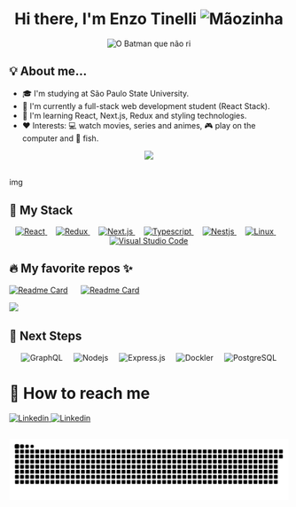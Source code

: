 <h1 align="center" > 
  Hi there, I'm Enzo Tinelli 
  <img width="30" height="30" src="https://raw.githubusercontent.com/iampavangandhi/iampavangandhi/master/gifs/Hi.gif" alt="Mãozinha"/>
</h1>

<div align="center">
  <img src="https://media.discordapp.net/attachments/752375682608398357/956643392333430814/batima.gif" alt="O Batman que não ri"/>
</div>

<h2>💡 About me...</h2>

<ul>
  <li> 🎓 I'm studying at São Paulo State University.</li>
  <li> 🔭 I'm currently a full-stack web development student (React Stack).</li>
  <li> 🌱 I'm learning React, Next.js, Redux and styling technologies.</li>
  <li> ❤️ Interests: 💻 watch movies, series and animes, 🎮 play on the computer and 🎣 fish. </li>
</ul>

<div align="center">
  <img src="https://github-readme-stats.vercel.app/api/top-langs/?username=tinellin&layout=compact&theme=gotham"/>
</div>

##
img

<h2> 🔮 My Stack</h2>

<div align="center">
  <a href="https://reactjs.org/">
    <img width="80" height="80" src="https://cdn.jsdelivr.net/gh/devicons/devicon/icons/react/react-original.svg" alt="React"/>
  </a>
  &nbsp;
  &nbsp;
  
  <a href="https://cdn.jsdelivr.net/gh/devicons/devicon/icons/redux/redux-original.svg">
    <img width="80" height="80" src="https://cdn.jsdelivr.net/gh/devicons/devicon/icons/redux/redux-original.svg" alt="Redux"/>
  </a>
  &nbsp;
  &nbsp;
  
  <a href="https://nextjs.org/">
    <img width="80" height="80" src="https://cdn.jsdelivr.net/gh/devicons/devicon/icons/nextjs/nextjs-original.svg" alt="Next.js"/>
  </a>
  &nbsp;
  &nbsp;
  
  <a href="https://www.typescriptlang.org/">
    <img width="80" height="80" src="https://cdn.jsdelivr.net/gh/devicons/devicon/icons/typescript/typescript-original.svg"" alt="Typescript"/>
  </a>
  &nbsp;  
  &nbsp;
  
  <a href="https://nestjs.com/">
    <img width="80" height="80" src="https://cdn.jsdelivr.net/gh/devicons/devicon/icons/nestjs/nestjs-plain.svg" alt="Nestjs"/>
  </a>
  &nbsp;
  &nbsp;
                                                                                                                             
  <a href="https://pop.system76.com/">                                                                                                                     
    <img width="80" height="80" src="https://cdn.jsdelivr.net/gh/devicons/devicon/icons/linux/linux-original.svg" alt="Linux"/>
  </a>
  &nbsp;
  &nbsp;
                                                                                                                             
  <a href="https://code.visualstudio.com/">
    <img width="80" height="80" src="https://cdn.jsdelivr.net/gh/devicons/devicon/icons/vscode/vscode-original.svg" alt="Visual Studio Code"/>
  </a>  
</div>
                                                                                                                                            
<h2>🔥 My favorite repos ✨</h2>

[![Readme Card](https://github-readme-stats.vercel.app/api/pin/?username=tinellin&repo=ignite-ignews&theme=gotham)](https://github.com/anuraghazra/github-readme-stats)
&nbsp;&nbsp;&nbsp;&nbsp;
[![Readme Card](https://github-readme-stats.vercel.app/api/pin/?username=tinellin&repo=ignite-dashgo&theme=gotham)](https://github.com/anuraghazra/github-readme-stats
)
                                                                                                                                            
<img src="https://github-readme-stats.vercel.app/api/pin/?username=tinellin&repo=fastudy&theme=gotham"/>

                                                                                                                                            
<h2> 🚀 Next Steps </h2>

<div align="center">
  <img width="80" height="80" src="https://cdn.jsdelivr.net/gh/devicons/devicon/icons/graphql/graphql-plain-wordmark.svg" alt="GraphQL"/>
  &nbsp;
  &nbsp;
                                                                                                                                       
  <img width="80" height="80" src="https://cdn.jsdelivr.net/gh/devicons/devicon/icons/nodejs/nodejs-original-wordmark.svg" alt="Nodejs"/>
  &nbsp;
  &nbsp;
                                                                                                                                       
  <img width="80" height="80" src="https://cdn.jsdelivr.net/gh/devicons/devicon/icons/express/express-original-wordmark.svg" alt="Express.js"/>
  &nbsp;
  &nbsp;
                                                                                                                                             
  <img width="80" height="80" src="https://cdn.jsdelivr.net/gh/devicons/devicon/icons/docker/docker-original-wordmark.svg" alt="Dockler"/>
  &nbsp;
  &nbsp;
                                                                                                                                        
  <img width="80" height="80" src="https://cdn.jsdelivr.net/gh/devicons/devicon/icons/postgresql/postgresql-original.svg" alt="PostgreSQL"/>
</div>
                                                                                                                                            
<h1> 📩 How to reach me </h1>

<div>
  <a href="www.linkedin.com/in/enzo-tinelli">
    <img src="https://img.shields.io/badge/LinkedIn-0077B5?style=for-the-badge&logo=linkedin&logoColor=white" alt="Linkedin"/>
  </a>
                                                                                                                            
  <a href="https://mail.google.com/mail/u/0/?fs=1&to=enzo.tinelli@unesp.br&tf=cm">
    <img src="https://img.shields.io/badge/Gmail-D14836?style=for-the-badge&logo=gmail&logoColor=white" alt="Linkedin"/>
  </a>
</div>
                                                                                                                      
##
                                                                                                                      
![Snake animation](https://github.com/tinellin/tinellin/blob/output/github-contribution-grid-snake.svg)

